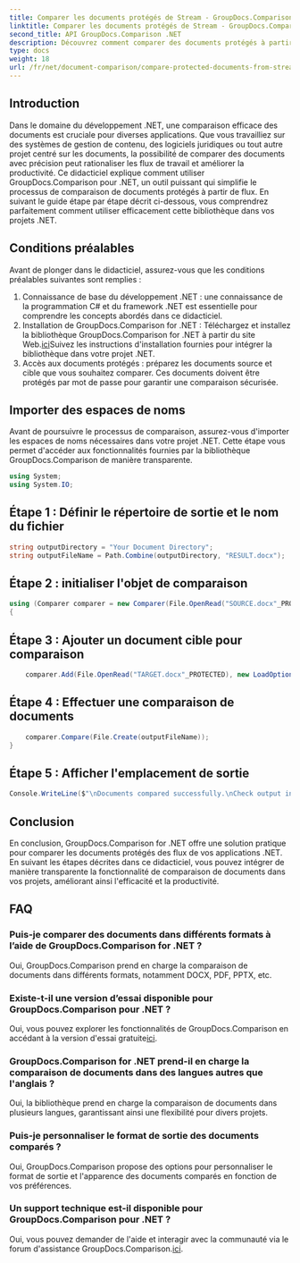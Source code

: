 ```yaml
---
title: Comparer les documents protégés de Stream - GroupDocs.Comparison for .NET
linktitle: Comparer les documents protégés de Stream - GroupDocs.Comparison for .NET
second_title: API GroupDocs.Comparison .NET
description: Découvrez comment comparer des documents protégés à partir de flux à l'aide de GroupDocs.Comparison for .NET. Rationalisez votre processus de comparaison de documents sans effort.
type: docs
weight: 18
url: /fr/net/document-comparison/compare-protected-documents-from-stream/
---
```

## Introduction
Dans le domaine du développement .NET, une comparaison efficace des documents est cruciale pour diverses applications. Que vous travailliez sur des systèmes de gestion de contenu, des logiciels juridiques ou tout autre projet centré sur les documents, la possibilité de comparer des documents avec précision peut rationaliser les flux de travail et améliorer la productivité. Ce didacticiel explique comment utiliser GroupDocs.Comparison pour .NET, un outil puissant qui simplifie le processus de comparaison de documents protégés à partir de flux. En suivant le guide étape par étape décrit ci-dessous, vous comprendrez parfaitement comment utiliser efficacement cette bibliothèque dans vos projets .NET.
## Conditions préalables
Avant de plonger dans le didacticiel, assurez-vous que les conditions préalables suivantes sont remplies :
1. Connaissance de base du développement .NET : une connaissance de la programmation C# et du framework .NET est essentielle pour comprendre les concepts abordés dans ce didacticiel.
2.  Installation de GroupDocs.Comparison for .NET : Téléchargez et installez la bibliothèque GroupDocs.Comparison for .NET à partir du site Web.[ici](https://releases.groupdocs.com/comparison/net/)Suivez les instructions d'installation fournies pour intégrer la bibliothèque dans votre projet .NET.
3. Accès aux documents protégés : préparez les documents source et cible que vous souhaitez comparer. Ces documents doivent être protégés par mot de passe pour garantir une comparaison sécurisée.

## Importer des espaces de noms
Avant de poursuivre le processus de comparaison, assurez-vous d'importer les espaces de noms nécessaires dans votre projet .NET. Cette étape vous permet d'accéder aux fonctionnalités fournies par la bibliothèque GroupDocs.Comparison de manière transparente.

```csharp
using System;
using System.IO;
```

## Étape 1 : Définir le répertoire de sortie et le nom du fichier
```csharp
string outputDirectory = "Your Document Directory";
string outputFileName = Path.Combine(outputDirectory, "RESULT.docx");
```
## Étape 2 : initialiser l'objet de comparaison
```csharp
using (Comparer comparer = new Comparer(File.OpenRead("SOURCE.docx"_PROTECTED), new LoadOptions() { Password = "1234" }))
{
```
## Étape 3 : Ajouter un document cible pour comparaison
```csharp
    comparer.Add(File.OpenRead("TARGET.docx"_PROTECTED), new LoadOptions() { Password = "5678" });
```
## Étape 4 : Effectuer une comparaison de documents
```csharp
    comparer.Compare(File.Create(outputFileName));
}
```
## Étape 5 : Afficher l'emplacement de sortie
```csharp
Console.WriteLine($"\nDocuments compared successfully.\nCheck output in {Directory.GetCurrentDirectory()}.");
```

## Conclusion
En conclusion, GroupDocs.Comparison for .NET offre une solution pratique pour comparer les documents protégés des flux de vos applications .NET. En suivant les étapes décrites dans ce didacticiel, vous pouvez intégrer de manière transparente la fonctionnalité de comparaison de documents dans vos projets, améliorant ainsi l'efficacité et la productivité.
## FAQ
### Puis-je comparer des documents dans différents formats à l’aide de GroupDocs.Comparison for .NET ?
Oui, GroupDocs.Comparison prend en charge la comparaison de documents dans différents formats, notamment DOCX, PDF, PPTX, etc.
### Existe-t-il une version d’essai disponible pour GroupDocs.Comparison pour .NET ?
 Oui, vous pouvez explorer les fonctionnalités de GroupDocs.Comparison en accédant à la version d'essai gratuite[ici](https://releases.groupdocs.com/).
### GroupDocs.Comparison for .NET prend-il en charge la comparaison de documents dans des langues autres que l'anglais ?
Oui, la bibliothèque prend en charge la comparaison de documents dans plusieurs langues, garantissant ainsi une flexibilité pour divers projets.
### Puis-je personnaliser le format de sortie des documents comparés ?
Oui, GroupDocs.Comparison propose des options pour personnaliser le format de sortie et l'apparence des documents comparés en fonction de vos préférences.
### Un support technique est-il disponible pour GroupDocs.Comparison pour .NET ?
 Oui, vous pouvez demander de l'aide et interagir avec la communauté via le forum d'assistance GroupDocs.Comparison.[ici](https://forum.groupdocs.com/c/comparison/12).